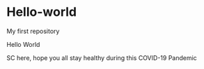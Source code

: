 # Hello-world
My first repository

Hello World

SC here, hope you all stay healthy during this COVID-19 Pandemic
